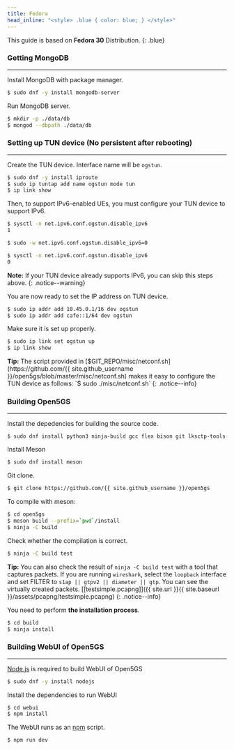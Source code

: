 ```yaml
---
title: Fedora
head_inline: "<style> .blue { color: blue; } </style>"
---
```


This guide is based on **Fedora 30** Distribution.
{: .blue}

### Getting MongoDB
---

Install MongoDB with package manager.
```bash
$ sudo dnf -y install mongodb-server
```

Run MongoDB server.
```bash
$ mkdir -p ./data/db
$ mongod --dbpath ./data/db
```

### Setting up TUN device (No persistent after rebooting)
---

Create the TUN device. Interface name will be `ogstun`.
```bash
$ sudo dnf -y install iproute
$ sudo ip tuntap add name ogstun mode tun
$ ip link show
```

Then, to support IPv6-enabled UEs, you must configure your TUN device to support IPv6.

```bash
$ sysctl -n net.ipv6.conf.ogstun.disable_ipv6
1

$ sudo -w net.ipv6.conf.ogstun.disable_ipv6=0

$ sysctl -n net.ipv6.conf.ogstun.disable_ipv6
0
```

**Note:** If your TUN device already supports IPv6, you can skip this steps above.
{: .notice--warning}

You are now ready to set the IP address on TUN device. 

```bash
$ sudo ip addr add 10.45.0.1/16 dev ogstun
$ sudo ip addr add cafe::1/64 dev ogstun
```

Make sure it is set up properly.
```bash
$ sudo ip link set ogstun up
$ ip link show
```

**Tip:** The script provided in [$GIT_REPO/misc/netconf.sh](https://github.com/{{ site.github_username }}/open5gs/blob/master/misc/netconf.sh) makes it easy to configure the TUN device as follows:  
`$ sudo ./misc/netconf.sh`
{: .notice--info}

### Building Open5GS
---

Install the depedencies for building the source code.
```bash
$ sudo dnf install python3 ninja-build gcc flex bison git lksctp-tools-devel libidn-devel gnutls-devel libgcrypt-devel openssl-devel cyrus-sasl-devel libyaml-devel mongo-c-driver-devel libmicrohttpd-devel libcurl-devel iproute
```

Install Meson
```bash
$ sudo dnf install meson
```

Git clone.

```bash
$ git clone https://github.com/{{ site.github_username }}/open5gs
```

To compile with meson:

```bash
$ cd open5gs
$ meson build --prefix=`pwd`/install
$ ninja -C build
```

Check whether the compilation is correct.
```bash
$ ninja -C build test
```

**Tip:** You can also check the result of `ninja -C build test` with a tool that captures packets. If you are running `wireshark`, select the `loopback` interface and set FILTER to `s1ap || gtpv2 || diameter || gtp`.  You can see the virtually created packets. [[testsimple.pcapng]]({{ site.url }}{{ site.baseurl }}/assets/pcapng/testsimple.pcapng)
{: .notice--info}

You need to perform **the installation process**.
```bash
$ cd build
$ ninja install
```

### Building WebUI of Open5GS
---

[Node.js](https://nodejs.org/) is required to build WebUI of Open5GS

```bash
$ sudo dnf -y install nodejs
```

Install the dependencies to run WebUI

```bash
$ cd webui
$ npm install
```

The WebUI runs as an [npm](https://www.npmjs.com/) script.

```bash
$ npm run dev
```
